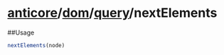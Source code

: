 # [anticore](../../../../../#reference)/[dom](../../#reference)/[query](../#reference)/<a name="reference">nextElements</a>

##Usage

```js
nextElements(node)
```